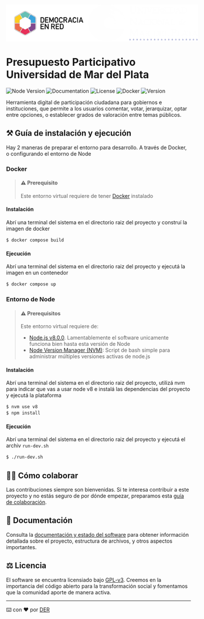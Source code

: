 <div style="display: flex; justify-content: space-between; height: 100px">
  <img src="./docs/der-logo.png" alt="Logo Democracia en Red" />
  <img src="./ext/lib/site/footer/assets/logo-unmdp.png" alt="Logo Universidad de Mar del Plata"/>
</div>

# Presupuesto Participativo Universidad de Mar del Plata

![Node Version](<https://img.shields.io/badge/node-v8(!)-red>)
![Documentation](https://img.shields.io/badge/docs-available-brightgreen)
![License](https://img.shields.io/github/license/DemocraciaEnRed/presupuesto-participativo)
![Docker](https://img.shields.io/badge/docker-ready-blue)
![Version](https://img.shields.io/github/v/release/DemocraciaEnRed/presupuesto-participativo)

Herramienta digital de participación ciudadana para gobiernos e instituciones, que permite a los usuarios comentar, votar, jerarquizar, optar entre opciones, o establecer grados de valoración entre temas públicos.

## ⚒️ Guía de instalación y ejecución

Hay 2 maneras de preparar el entorno para desarrollo. A través de Docker, o configurando el entorno de Node

### Docker

> #### ⚠️ Prerequisito
>
> Este entorno virtual requiere de tener [Docker](https://docs.docker.com/) instalado

#### Instalación

Abrí una terminal del sistema en el directorio raiz del proyecto y construí la imagen de docker

```bash
$ docker compose build
```

#### Ejecución

Abrí una terminal del sistema en el directorio raiz del proyecto y ejecutá la imagen en un contenedor

```bash
$ docker compose up
```

### Entorno de Node

> #### ⚠️ Prerequisitos
>
> Este entorno virtual requiere de:
>
> - [Node.js v8.0.0](https://nodejs.org/en/blog/release/v8.0.0/). Lamentablemente el software unicamente funciona bien hasta esta versión de Node
> - [Node Version Manager (NVM)](https://github.com/creationix/nvm): Script de bash simple para administrar múltiples versiones activas de node.js

#### Instalación

Abrí una terminal del sistema en el directorio raiz del proyecto, utilizá nvm para indicar que vas a usar node v8 e instalá las dependencias del proyecto y ejecutá la plataforma

```bash
$ nvm use v8
$ npm install
```

#### Ejecución

Abrí una terminal del sistema en el directorio raiz del proyecto y ejecutá el archiv `run-dev.sh`

```bash
$ ./run-dev.sh
```

## 👷‍♀️ Cómo colaborar

Las contribuciones siempre son bienvenidas. Si te interesa contribuir a este proyecto y no estás seguro de por dónde empezar, preparamos esta [guía de colaboración](https://github.com/DemocraciaEnRed/.github/blob/main/docs/CONTRIBUTING.md).

## 📖 Documentación

Consulta la [documentación y estado del software](./docs) para obtener información detallada sobre el proyecto, estructura de archivos, y otros aspectos importantes.

## ⚖️ Licencia

El software se encuentra licensiado bajo [GPL-v3](./LICENSE). Creemos en la importancia del código abierto para la transformación social y fomentamos que la comunidad aporte de manera activa.

---

⌨️ con ❤️ por [DER](https://github.com/DemocraciaEnRed/)
